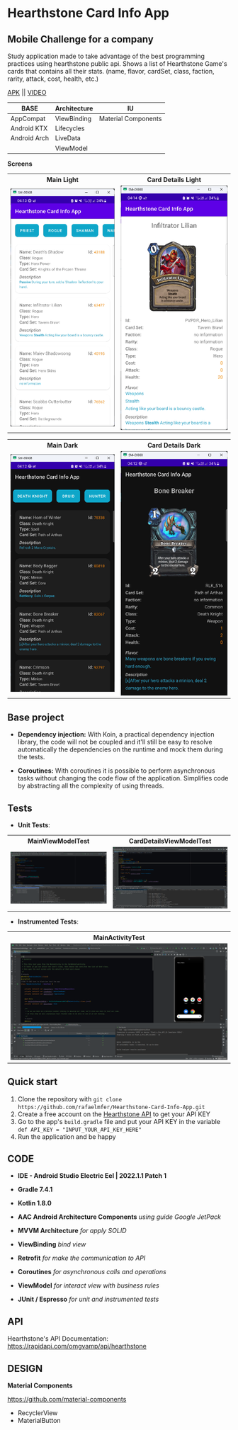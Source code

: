 # Hearthstone Card Info App

## Mobile Challenge for a company

Study application made to take advantage of the best programming practices using hearthstone public api.
Shows a list of Hearthstone Game's cards that contains all their stats. (name, flavor, cardSet, class, faction, rarity, attack, cost, health, etc.)

[APK](https://github.com/rafaelmfer/Hearthstone-Card-Info-App/blob/main/apk/app-debug.apk?raw=true)
|| [VIDEO](https://github.com/rafaelmfer/Hearthstone-Card-Info-App/blob/main/github_assets/videos/Screen_Recording_Hearthstone%20Card%20Info.mp4?raw=true)

<table>
    <thead>
        <tr>
            <th>BASE</th>
            <th>Architecture</th>
            <th>IU</th>
        </tr>
    </thead>
    <tbody>
        <tr>
            <td>AppCompat</td>
            <td>ViewBinding</td>
            <td>Material Components</td>
        </tr>
        <tr>
            <td>Android KTX</td>
            <td>Lifecycles</td>
        </tr>
        <tr>
            <td>Android Arch</td>
            <td>LiveData</td>
        </tr>
        <tr>
            <td></td>
            <td>ViewModel</td>
        </tr>
    </tbody>
</table>


**Screens**
<table>  
    <th>Main Light</th>
    <th>Card Details Light</th>
    <tr>
        <td>
            <img src="https://github.com/rafaelmfer/Hearthstone-Card-Info-App/blob/main/github_assets/images/Home%20Light.png"/>
        </td>
        <td>
            <img src="https://github.com/rafaelmfer/Hearthstone-Card-Info-App/blob/main/github_assets/images/Card%20Details%20Light.png"/>
        </td>
    </tr>
</table>

<table>  
    <th>Main Dark</th>
    <th>Card Details Dark</th>
    <tr>
        <td>
            <img src="https://github.com/rafaelmfer/Hearthstone-Card-Info-App/blob/main/github_assets/images/Home%20Dark.png"/>
        </td>
        <td>
            <img src="https://github.com/rafaelmfer/Hearthstone-Card-Info-App/blob/main/github_assets/images/Card%20Details%20Dark.png"/>
        </td>
    </tr>
</table>

## Base project

- **Dependency injection:**
  With Koin, a practical dependency injection library, the code will not be coupled and it'll still
  be easy to resolve automatically the dependencies on the runtime and mock them during the tests.

- **Coroutines:**
  With coroutines it is possible to perform asynchronous tasks without changing the code flow of the
  application. Simplifies code by abstracting all the complexity of using threads.

## Tests

- **Unit Tests**:

<table>
    <th>MainViewModelTest</th>
    <th>CardDetailsViewModelTest</th>
    <tr>
        <td>
            <img src="https://github.com/rafaelmfer/Hearthstone-Card-Info-App/blob/main/github_assets/images/MainViewModelTest.png"/>
        </td>
        <td>
            <img src="https://github.com/rafaelmfer/Hearthstone-Card-Info-App/blob/main/github_assets/images/CardDetailsViewModelTest.png"/>
        </td>
    </tr>
</table>

- **Instrumented Tests**:

<table>
    <th>MainActivityTest</th>
    <tr>
        <td>
            <img src="https://github.com/rafaelmfer/Hearthstone-Card-Info-App/blob/main/github_assets/images/MainActivityTest.png"/>
        </td>
    </tr>
</table>

## Quick start

1. Clone the repository with `git clone https://github.com/rafaelmfer/Hearthstone-Card-Info-App.git`
2. Create a free account on the [Hearthstone API](https://rapidapi.com/omgvamp/api/hearthstone) to get your API KEY
3. Go to the app's `build.gradle` file and put your API KEY in the variable `def API_KEY = "INPUT_YOUR_API_KEY_HERE"`
4. Run the application and be happy

## CODE

- **IDE - Android Studio Electric Eel | 2022.1.1 Patch 1**

- **Gradle 7.4.1**

- **Kotlin 1.8.0**

- **AAC Android Architecture Components** *using guide Google JetPack*

- **MVVM Architecture** *for apply SOLID*

- **ViewBinding** *bind view*

- **Retrofit** *for make the communication to API*

- **Coroutines** *for asynchronous calls and operations*

- **ViewModel** *for interact view with business rules*

- **JUnit / Espresso** *for unit and instrumented tests*

## API

Hearthstone's API Documentation: https://rapidapi.com/omgvamp/api/hearthstone

## DESIGN

**Material Components**

https://github.com/material-components

- RecyclerView
- MaterialButton